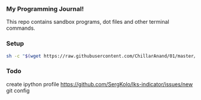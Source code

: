 ### My Programming Journal!

This repo contains sandbox programs, dot files and other terminal commands.


### Setup

```sh
sh -c "$(wget https://raw.githubusercontent.com/ChillarAnand/01/master/ubuntu/bin/start.sh -O -)"
```

### Todo

create  ipython profile
https://github.com/SergKolo/lks-indicator/issues/new
git config
